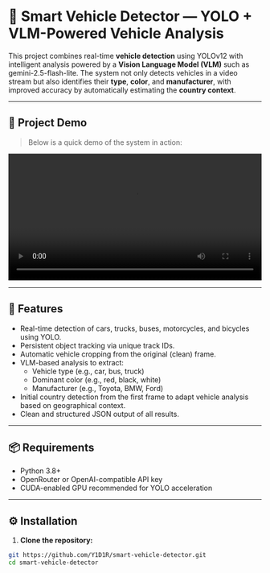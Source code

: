 # 🚗 Smart Vehicle Detector — YOLO + VLM-Powered Vehicle Analysis

This project combines real-time **vehicle detection** using YOLOv12 with intelligent analysis powered by a **Vision Language Model (VLM)** such as gemini-2.5-flash-lite. The system not only detects vehicles in a video stream but also identifies their **type**, **color**, and **manufacturer**, with improved accuracy by automatically estimating the **country context**.

---

## 🎥 Project Demo

> Below is a quick demo of the system in action:

<video src="demo.mp4" controls width="100%"></video>

---

## 🚀 Features

- Real-time detection of cars, trucks, buses, motorcycles, and bicycles using YOLO.
- Persistent object tracking via unique track IDs.
- Automatic vehicle cropping from the original (clean) frame.
- VLM-based analysis to extract:
  - Vehicle type (e.g., car, bus, truck)
  - Dominant color (e.g., red, black, white)
  - Manufacturer (e.g., Toyota, BMW, Ford)
- Initial country detection from the first frame to adapt vehicle analysis based on geographical context.
- Clean and structured JSON output of all results.

---

## 📦 Requirements

- Python 3.8+
- OpenRouter or OpenAI-compatible API key
- CUDA-enabled GPU recommended for YOLO acceleration

---

## ⚙️ Installation

1. **Clone the repository:**

```bash
git https://github.com/Y1D1R/smart-vehicle-detector.git
cd smart-vehicle-detector
